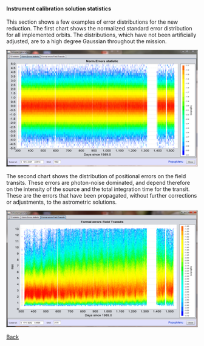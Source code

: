 <h4 id=solutionstats> Instrument calibration solution statistics </h4>

[1]: ../CalibrationAstr.md
[2]: Images/CaptureIDTNormStat.png "Normalized residuals distribution"
[3]: Images/CaptureStandardErrors.png "Transit standard errors"

This section shows a few examples of error distributions for the new reduction. The first chart shows the normalized standard error distribution for all implemented orbits. The distributions, which have not been artificially adjusted, are to a high degree Gaussian throughout the mission.

![Normalized error distribution][2]

The second chart shows the distribution of positional errors on the field transits. These errors are photon-noise dominated, and depend therefore on the intensity of the source and the total integration time for the transit. These are the errors that have been propagated, without further corrections or adjustments, to the astrometric solutions.

![Transit standard errors][3]

[Back][1]